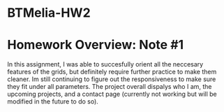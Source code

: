 # BTMelia-HW2

# Homework Overview: Note #1
In this assignment, I was able to succesfully orient all the neccesary features of the grids, but definitely require further practice to make them cleaner. Im still continuing to figure out the responsiveness to make sure they fit under all parameters. The project overall dispalys who I am, the upcoming projects, and a contact page (currently not working but will be modified in the future to do so).

